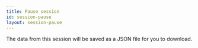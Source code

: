 ```yaml
---
title: Pause session
id: session-pause
layout: session-pause
---
```

The data from this session will be saved as a JSON file for you to download.